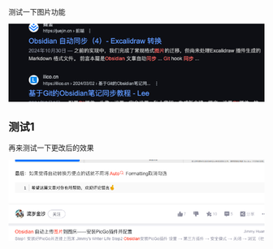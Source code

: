 
测试一下图片功能

![](Java21新特性详解/file-20250218235303431.png)

## 测试1
再来测试一下更改后的效果

![](Java21新特性详解/file-20250218235822692.png)
